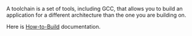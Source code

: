 A toolchain is a set of tools, including GCC, that allows you to build an application for a different architecture than the one you are building on.

Here is [How-to-Build](https://github.com/abencomo/toolchain/wiki/How-to-Build-a-GCC-4.7.2-Cross-Compile-Toolchain-for-Raspbian-ARM-on-OS-X) documentation.
